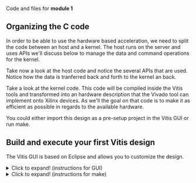 Code and files for **module 1**

## Organizing the C code
In order to be able to use the hardware based acceleration, we need to split the code between an host and a kernel.  The host runs on the server and uses APIs we'll discuss below to manage the data and command operations for the kernel.

Take now a look at the host code and notice the several APIs that are used.
Notice how the data is tranferred back and forth to the kernel an back.

Take a look at the kernel code.  This code will be compiled inside the Vitis tools and transformed into an hardware description that the Vivado tool can implement onto Xilinx devices. As we'll the goal on that code is to make it as efficient as possible in regards to the available hardware.

You could either import this design as a pre-setup project in the Vitis GUI or run make.
## Build and execute your first Vitis design
The Vitis GUI is based on Eclipse and allows you to customize the design.
<details>
  <summary>Click to expand! (instructions for GUI)</summary>
  
  ### Using Vitis via the GUI
  1. Launch Vitis
  2. Import the project
     * Browse to the zip file located under the project directory
 
</details>

<details>
  <summary>Click to expand! (instructions for make)</summary>
  
  ## Using make
  1. Open a terminal
  2. Here are the main options:
     * Default (no options) show the help
     * sw_emu runs the sw emulation flow
 
</details>
